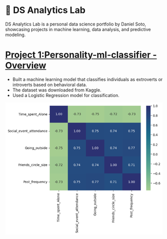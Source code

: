 # 🧪 DS Analytics Lab
DS Analytics Lab is a personal data science portfolio by Daniel Soto, showcasing projects in machine learning, data analysis, and predictive modeling.

# [Project 1:Personality-ml-classifier - Overview](https://github.com/DanyS27/Personality-ml-classifier)
* Built a machine learning model that classifies individuals as extroverts or introverts based on behavioral data.
* The dataset was downloaded from Kaggle.
* Used a Logistic Regression model for classification.

![](images/project1_Personlaity_correlation_matriz.png)
